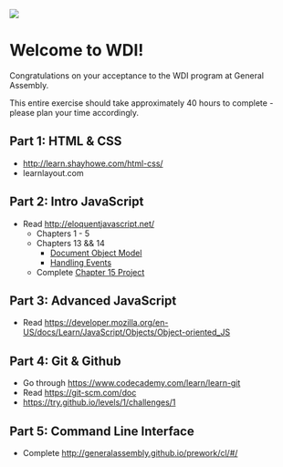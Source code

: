 ![](http://fundamentals.generalassemb.ly/assets/GA_logo.png)

# Welcome to WDI!

Congratulations on your acceptance to the WDI program at General Assembly.

This entire exercise should take approximately 40 hours to complete - please
plan your time accordingly.

## Part 1:  HTML & CSS

- http://learn.shayhowe.com/html-css/
- learnlayout.com

## Part 2: Intro JavaScript

- Read http://eloquentjavascript.net/
  - Chapters 1 - 5
  - Chapters 13 && 14
    - [Document Object Model](http://eloquentjavascript.net/13_dom.html)
    - [Handling Events](http://eloquentjavascript.net/14_event.html)
  - Complete [Chapter 15 Project](http://eloquentjavascript.net/15_game.html)

## Part 3: Advanced JavaScript

- Read https://developer.mozilla.org/en-US/docs/Learn/JavaScript/Objects/Object-oriented_JS

## Part 4: Git & Github

- Go through https://www.codecademy.com/learn/learn-git
- Read https://git-scm.com/doc
- https://try.github.io/levels/1/challenges/1

## Part 5: Command Line Interface

- Complete http://generalassembly.github.io/prework/cl/#/
